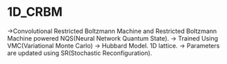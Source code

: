 # 1D_CRBM
->Convolutional Restricted Boltzmann Machine and Restricted Boltzmann Machine powered NQS(Neural Network Quantum State).
-> Trained Using VMC(Variational Monte Carlo)
-> Hubbard Model. 1D lattice.
-> Parameters are updated using SR(Stochastic Reconfiguration).


